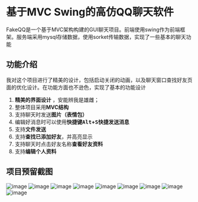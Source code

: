 # 基于MVC Swing的高仿QQ聊天软件
FakeQQ是一个基于MVC架构构建的GUI聊天项目。前端使用swing作为前端框架。服务端采用mysql存储数据，使用sorket传输数据，实现了一些基本的聊天功能

## 功能介绍
我对这个项目进行了精美的设计，包括启动关闭的动画，以及聊天窗口查找好友页面的优化设计。在功能方面也不逊色，实现了基本的功能设计
 1. **精美的界面设计** ，安能辨我是雄雌；
 2. 整体项目采用**MVC结构**
 3. 支持聊天时发送**图片（表情包）**
 4. 编辑好消息时可以使用**快捷键<kbd>Alt</kbd>+<kbd>S</kbd>快捷发送消息**
 5. 支持**文件发送**
 6. 支持**查找已添加好友**，并高亮显示
 7. 支持聊天时点击好友名称**查看好友资料**
 8. 支持**编辑个人资料**

## 项目预留截图
![image](https://user-images.githubusercontent.com/80025055/169704275-bd53ccf4-f9ae-40c6-ad73-98a961180a00.png)
![image](https://user-images.githubusercontent.com/80025055/169705021-981fc621-e96d-472f-9881-107b5d374bc9.png)
![image](https://user-images.githubusercontent.com/80025055/169704364-3f6a06d4-fa96-4fa0-8eac-967088cdb795.png)
![image](https://user-images.githubusercontent.com/80025055/169704678-bf1995bd-a8f0-4dc0-8abb-a3af864f438d.png)
![image](https://user-images.githubusercontent.com/80025055/169705413-b9264d7a-a1b5-479d-8a30-dfd881342f38.png)
![image](https://user-images.githubusercontent.com/80025055/169705421-76b9045d-9fda-4d6b-9265-1d4071e97353.png)
![image](https://user-images.githubusercontent.com/80025055/169705168-ce972586-95ee-458c-8716-6f925d9f7759.png)
![image](https://user-images.githubusercontent.com/80025055/169705302-171b300d-7eaf-4c89-a305-e1cd16c3e974.png)
![image](https://user-images.githubusercontent.com/80025055/169705388-9252c900-84a4-4cc2-aa9d-53941177e158.png)
